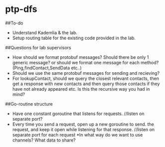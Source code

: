# ptp-dfs

##To-do
* Understand Kademlia & the lab.
* Setup routing table for the existing code provided in the lab.


##Questions for lab supervisors
* How should we format protobuf messages? Should there be only 1 generic
message? or should we format one message for each method? (Ping,findContact,SendData etc..)
* Should we use the same protobuf messages for sending and recieving?
* For lookupContact, should we query the closest relevant contacts, then get a response with new contacts and
then query those contacts if they have not already appeared etc. Is this the recursive
way you had in mind?


##Go-routine structure
* Have one constant goroutine that listens for requests. //listen on separate port?
* Every time you send a request, open up a new goroutine to send.
the request, and keep it open while listening for that response. //listen on separate port for each request
*In what way do we want to use channels? What data to share?